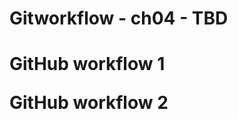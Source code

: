 <h1> Gitworkflow - ch04 - TBD <h1>

<p/>
<p/>
<p/>

<div> 
  <p>GitHub workflow 1<p> 
  <p>GitHub workflow 2<p> 
<div>
